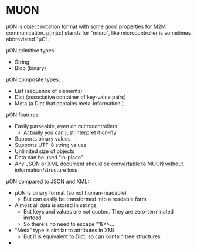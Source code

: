 # MUON
µON is object notation format with some good properties for M2M communication.
µ[mju:] stands for "micro", like microcontroller is sometimes abbreviated "µC".

µON primitive types:
* String
* Blob (binary)

µON composite types:
* List (sequence of elements)
* Dict (associative container of key-value pairs)
* Meta (a Dict that contains meta-information )

µON features:
* Easily parseable, even on microcontrollers
  * Actually you can just interpret it on-fly
* Supports binary values
* Supports UTF-8 string values
* Unlimited size of objects
* Data can be used "in-place"
* Any JSON or XML document should be convertable to MUON without information/structure loss

µON compared to JSON and XML:
* µON is binary format (so not human-readable)
  * But can easily be transformed into a readable form
* Almost all data is stored in strings.
  * But keys and values are not quoted. They are zero-terminated instead.
  * So there's no need to escape "'&<>...
* "Meta" type is similar to attributes in XML
  * But it is equivalent to Dict, so can contain tree structures
* 
